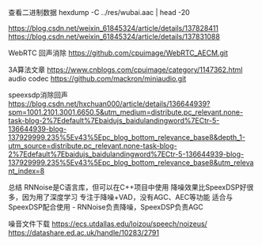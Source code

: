 查看二进制数据
hexdump -C ../res/wubai.aac | head -20



https://blog.csdn.net/weixin_61845324/article/details/137828411
https://blog.csdn.net/weixin_61845324/article/details/137831088

WebRTC 回声消除
https://github.com/cpuimage/WebRTC_AECM.git

3A算法文章
https://www.cnblogs.com/cpuimage/category/1147362.html
audio codec
https://github.com/mackron/miniaudio.git

speexsdp消除回声
https://blog.csdn.net/hxchuan000/article/details/136644939?spm=1001.2101.3001.6650.5&utm_medium=distribute.pc_relevant.none-task-blog-2%7Edefault%7Ebaidujs_baidulandingword%7ECtr-5-136644939-blog-137929999.235%5Ev43%5Epc_blog_bottom_relevance_base8&depth_1-utm_source=distribute.pc_relevant.none-task-blog-2%7Edefault%7Ebaidujs_baidulandingword%7ECtr-5-136644939-blog-137929999.235%5Ev43%5Epc_blog_bottom_relevance_base8&utm_relevant_index=8


总结
RNNoise是C语言库，但可以在C++项目中使用
降噪效果比SpeexDSP好很多，因为用了深度学习
专注于降噪+VAD，没有AGC、AEC等功能
适合与SpeexDSP配合使用 - RNNoise负责降噪，SpeexDSP负责AGC

噪音文件下载
https://ecs.utdallas.edu/loizou/speech/noizeus/
https://datashare.ed.ac.uk/handle/10283/2791